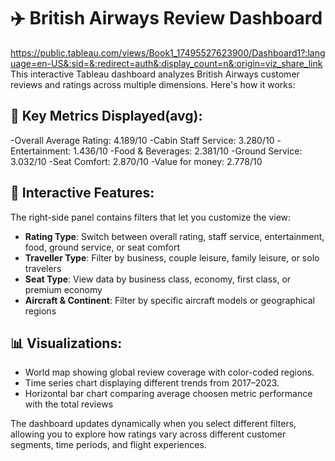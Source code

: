 # ✈️ British Airways Review Dashboard

https://public.tableau.com/views/Book1_17495527623900/Dashboard1?:language=en-US&:sid=&:redirect=auth&:display_count=n&:origin=viz_share_link
This interactive Tableau dashboard analyzes British Airways customer reviews and ratings across multiple dimensions. Here's how it works:

## 🔑 Key Metrics Displayed(avg):

-Overall Average Rating: 4.189/10
-Cabin Staff Service: 3.280/10
-Entertainment: 1.436/10
-Food & Beverages: 2.381/10
-Ground Service: 3.032/10
-Seat Comfort: 2.870/10
-Value for money: 2.778/10

## 🧭 Interactive Features:

The right-side panel contains filters that let you customize the view:

- **Rating Type**: Switch between overall rating, staff service, entertainment, food, ground service, or seat comfort  
- **Traveller Type**: Filter by business, couple leisure, family leisure, or solo travelers  
- **Seat Type**: View data by business class, economy, first class, or premium economy  
- **Aircraft & Continent**: Filter by specific aircraft models or geographical regions  

## 📊 Visualizations:

- World map showing global review coverage with color-coded regions.
- Time series chart displaying different trends from 2017–2023.
- Horizontal bar chart comparing average choosen metric performance with the total reviews

The dashboard updates dynamically when you select different filters, allowing you to explore how ratings vary across different customer segments, time periods, and flight experiences.
